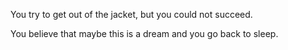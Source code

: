You try to get out of the jacket, but you could not succeed.

You believe that maybe this is a dream and you go back to sleep.
